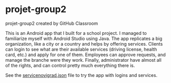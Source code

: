 # projet-group2
projet-group2 created by GitHub Classroom


This is an Android app that I built for a school project. I managed to familiarize myself with Android Studio using Java.
The app replicates a big organization, like a city or a country and helps by offering services.
Clients can login to see what are their available services (driving license, health card, etc.) and apply for one of them.
Employees can approve requests, and manage the branche were they work. Finally, administrator have almost all of the rights,
and can control pretty much everything there is.
              
See the [servicenovigrad.json](servicenovigrad.json) file to try the app with logins and services.
